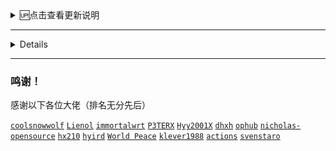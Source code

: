 
<details>
<summary>🆙点击查看更新说明</summary>
<br>
  
2022年4月27号修改
  
把 build/openwrt_amlogic/diy-part.sh 里面的晶晨打包组合的路径修改过了，请及时更新

把编译的时候不想要的固件或者文件的删除方法修改过了，注意diy-part.sh的代码路径也修改过了，要及时更新，新删除方法请到《[`删除不想要的固件或者文件`](https://github.com/danshui-git/shuoming/blob/master/%E5%9B%BA%E4%BB%B6%E6%96%87%E4%BB%B6%E5%A4%B9%E6%95%B4%E7%90%86.md)》查看说明

<br />
</details>


---
<details>
🆘点击查看编译教程
<br>

## [`github编译教程`](https://github.com/danshui-git/shuoming#readme)

---
#### [`本地Ubuntu一键编译`](https://github.com/281677160/bendi)
#### [`本地一键提取.config然后在云编译脚本使用`](https://github.com/danshui-git/shuoming/blob/master/yijianconfig.md)

<br />
</details>


---
 ### 鸣谢！
 感谢以下各位大佬（排名无分先后）<br />
 
 [`coolsnowwolf`](https://github.com/coolsnowwolf/lede/tree/master)
 [`Lienol`](https://github.com/Lienol/openwrt/tree/22.03)
 [`immortalwrt`](https://github.com/immortalwrt/immortalwrt)
 [`P3TERX`](https://github.com/P3TERX/Actions-OpenWrt)
 [`Hyy2001X`](https://github.com/Hyy2001X/AutoBuild-Actions)
 [`dhxh`](https://github.com/dhxh/Openwrt-Build)
 [`ophub`](https://github.com/ophub/amlogic-s9xxx-openwrt)
 [`nicholas-opensource`](https://github.com/nicholas-opensource/OpenWrt-Autobuild)
 [`hx210`](#/README.md)
 [`hyird`](#/README.md)
 [`World Peace`](#/README.md)
 [`klever1988`](https://github.com/klever1988/cachewrtbuild)
 [`actions`](https://github.com/actions/upload-artifact)
 [`svenstaro`](https://github.com/svenstaro/upload-release-action)
